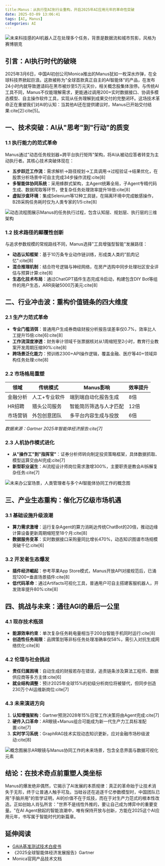 ```yaml
---
title:Manus：从执行型AI到行业重构，开启2025年AI应用元年的革命性突破
date: 2025-03-09 13:06:41
tags: [AI, Manus]
categories: AI
---
```


![未来科技感的AI机器人正在处理多个任务，背景是数据流和城市剪影，风格为赛博朋克](images/manus-ai-1.png)

## 引言：AI执行时代的破晓

2025年3月6日，中国AI初创公司Monica推出的Manus犹如一枚深水炸弹，在全球科技界掀起巨浪。这款被称为"全球首款真正自主的AI智能体"的产品，在发布24小时内就导致邀请码在黑市被炒至5万元天价，相关概念股集体涨停。与传统AI工具不同，Manus不仅能理解需求，更能通过调用200+实时数据接口、协调多模态模型、自主操作软件工具，实现从任务理解到成果交付的完整闭环。这场技术革命正在重塑我们对AI的认知：当其他AI还在提供建议时，Manus已开始交付结果:cite[2]:cite[5]。

## 一、技术突破：AI从"思考"到"行动"的质变

### 1.1 执行能力的范式革命

Manus通过"动态任务规划器+跨平台执行矩阵"架构，将AI从被动应答者转变为主动执行者。其核心技术突破体现在：

- **五步跃迁工作流**：需求解析→路径规划→工具调用→过程验证→结果优化，在股票分析场景中可自主完成34步操作流程:cite[8]
- **多智能体协同系统**：采用蜂群式架构，主Agent统筹全局，子Agent专精代码生成、数据爬取等环节，使复杂任务处理效率提升18倍:cite[8]
- **虚拟沙盒环境**：集成Selenium等12种工具链，在隔离环境中完成敏感操作，B2B采购任务耗时仅为人类专家的1/5:cite[8]

![动态流程图展示Manus的任务执行过程，包含认知层、规划层、执行层的三维架构](images/manus-ai-2.png)

### 1.2 技术路径的颠覆性创新

与追求参数规模的常规路线不同，Manus选择"工具增强型智能"发展路径：

- **动态认知框架**：基于10万条专业动作链训练，形成类人类的"肌肉记忆":cite[8]
- **混合推理机制**：结合符号逻辑与神经网络，在房产选购中同步处理社区安全评估与预算计算:cite[8]
- **生态化技术布局**：通过ChatGPT插件生态完成冷启动，构建包含DIY Bot等组件的用户生态，ARR突破5000万美元:cite[8]

## 二、行业冲击波：重构价值链条的四大维度

### 2.1 生产力范式革命

- **专业门槛消弭**：普通用户生成券商级财报分析报告误差率仅0.7%，效率比人工提升15倍:cite[6]:cite[8]
- **工作流深度渗透**：财务审计领域千张票据核对从1周缩短至2小时，教育行业教案开发周期压缩90%:cite[8]
- **跨场景泛化能力**：预训练2300+API操作逻辑，覆盖金融、医疗等40+领域异构任务处理:cite[8]

### 2.2 市场格局重塑

| 领域        | 传统模式                     | Manus影响                  | 效率提升 |
|-------------|------------------------------|----------------------------|----------|
| 金融分析    | 人工+专业软件                | 端到端自动化报告生成       | 8倍      |
| HR招聘      | 猎头公司服务                 | 智能简历筛选与人才匹配     | 12倍     |
| 市场营销    | 外包创意团队                 | 多平台内容生成与投放       | 6倍      |

*数据来源：Gartner 2025年智能体经济报告:cite[7]*

### 2.3 人机协作模式进化

- **从"操作工"到"指挥官"**：证券分析师转向制定投资策略框架，具体数据抓取、模型运算交由AI完成:cite[7]
- **新型职业诞生**：AI流程设计师岗位需求激增300%，主要职责是教会AI拆解复杂任务:cite[7]

![未来办公室场景，人类管理者与多个AI智能体协同工作的概念图](images/manus-ai-3.png)

## 三、产业生态重构：催化万亿级市场机遇

### 3.1 基础设施升级浪潮

- **算力需求激增**：运行复杂Agent的算力消耗达传统ChatBot的20倍，推动边缘计算设备更新周期缩短至18个月:cite[8]
- **数据服务变革**：实时数据接口采购量同比增长470%，动态知识图谱市场规模突破千亿:cite[6]

### 3.2 开发者生态爆发

- **插件经济崛起**：参考苹果App Store模式，Manus开放API对接规范后，已涌现1200+垂直场景插件:cite[8]
- **低代码革命**：通过Artifacts可视化工具，普通用户可自主搭建客服机器人，开发效率提升80%:cite[8]

## 四、挑战与未来：通往AGI的最后一公里

### 4.1 现存技术瓶颈

- **能源效率约束**：单次复杂任务耗电量相当于200台智能手机同时运行:cite[8]
- **创造性任务局限**：品牌策划等非标任务处理准确率仅58%，需引入对抗生成网络优化:cite[8]

### 4.2 伦理与社会挑战

- **责任归属困境**：自动生成的财报若存在错误，追责链条涉及算法工程师、数据供应商等多方主体:cite[6]
- **就业结构调整**：预计2025年全球15%的初级分析岗位将被替代，但同步创造230万个AI运维新岗位:cite[7]

### 4.3 未来演进方向

1. **认知增强架构**：Gartner预测2028年15%日常工作决策将由Agent完成:cite[7]
2. **硬件入口革命**：AR眼镜+Manus组合可能成为新一代生产力工具标准配置:cite[7]
3. **实时学习系统**：GraphRAG技术实现动态知识更新，应对金融市场秒级波动:cite[8]

![概念图展示AR眼镜与Manus协同工作的未来场景，包含全息界面与数据可视化元素](images/manus-ai-4.png)

## 结论：在技术奇点前重塑人类坐标

Manus的爆发绝非偶然，它揭示了AI发展的本质规律：真正的革命始于让技术消失于无形，终于让普通人触手可及。当硅谷还在追逐千亿参数模型时，中国团队已用"手脑并用"的哲学证明，AI的价值不在于炫技，而在于对生产力范式的根本性改造。正如创始人肖弘所言："世界不是线性外推的，要让自己成为博弈中的重要变量。"在AI Agent掀起的智能浪潮中，唯有保持开放与创新，方能在2025这个AI应用元年，书写属于智能时代的新篇章。

<script type="application/ld+json">
{
  "@context": "https://schema.org",
  "@type": "Article",
  "mainEntityOfPage": {
    "@type": "WebPage",
    "@id": "https://example.com/manus-ai-impact"
  },
  "headline": "Manus对AI发展的革命性影响",
  "image": [
    "https://example.com/images/manus-workflow.jpg",
    "https://example.com/images/future-office.jpg"
  ],
  "datePublished": "2025-03-09",
  "author": {
    "@type": "Person",
    "name": "AI观察者"
  },
  "publisher": {
    "@type": "Organization",
    "name": "科技前沿洞察",
    "logo": {
      "@type": "ImageObject",
      "url": "https://example.com/logo.png"
    }
  },
  "description": "深度解析Manus如何通过执行型AI重构产业生态，推动2025成为AI应用元年",
  "articleBody": "本文系统论述了Manus在技术突破、行业重构、生态演化等方面的深远影响...",
  "mentions": [
    {"@type": "Thing", "name": "AI智能体"},
    {"@type": "Thing", "name": "执行型AI"},
    {"@type": "Organization", "name": "Monica"}
  ],
  "mainEntity": {
    "@type": "SoftwareApplication",
    "name": "Manus",
    "applicationCategory": "BusinessApplication",
    "operatingSystem": "Web"
  }
}
</script>

<!-- 
## 配图建议
1. **技术架构图**  
提示词："未来科技风格的AI系统架构图，包含认知层、规划层、执行层的三维立体设计，蓝色数据流贯穿各模块，赛博朋克风格"

2. **行业应用场景**  
提示词："医疗AI智能体正在分析CT影像，右侧悬浮着数据面板和诊断建议，光线柔和具有科技感"

3. **生态演化图示**  
提示词："树状图展示AI智能体生态，根部是Manus核心系统，枝干延伸出金融、教育、医疗等应用场景，背景是星空宇宙"
 -->

## 延伸阅读

- [GAIA基准测试技术白皮书](https://gaia-test.org)
- 《2025全球智能体经济发展报告》Gartner
- Monica官网产品技术文档

